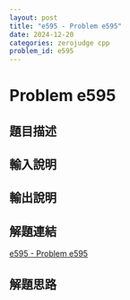 ```yaml
---
layout: post
title: "e595 - Problem e595"
date: 2024-12-20
categories: zerojudge cpp
problem_id: e595
---
```


# Problem e595

## 題目描述



## 輸入說明



## 輸出說明



## 解題連結

[e595 - Problem e595](https://zerojudge.tw/ShowProblem?problemid=e595)

## 解題思路

